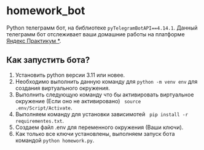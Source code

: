 # homework_bot
Python телеграмм бот, на библиотеке ``pyTelegramBotAPI==4.14.1``.
Данный телеграмм бот отслеживает ваши домашние работы на платформе 
[Яндекс Практикум *](https://practicum.yandex.ru/referrals/?ref_code=gAAAAABn-ctNNdblcxYaD1638rz_KIun20JOMOAiN-QLM1Wez7GzwtobKosUFaHLpuS9swKumC-PpFQ9NPjdfGsnCZ1uR76Iew%3D%3D). 

## Как запустить бота?
 1. Установить python версии 3.11 или новее.
 1. Необходимо выполнить данную команду для ``python -m venv env`` для создания виртуального окружения.
 3. Выполнить следующую команду что бы активировать виртуальное окружение (Если оно не активировано) `` source .env/Script/Activate``.
 4. Выполняем команду для установки зависимотей `` pip install -r requirementes.txt``.
 5. Создаем файл .env для переменного окружения (Ваши ключи).
 6. Как только все ключи установлены, выполняем запуск бота командой ``python homework.py``.